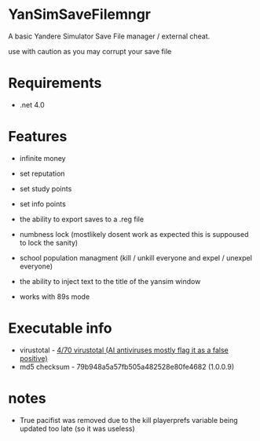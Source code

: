 # YanSimSaveFilemngr
A basic Yandere Simulator Save File manager / external cheat.

use with caution as you may corrupt your save file

# Requirements 
* .net 4.0

# Features

* infinite money
* set reputation
* set study points
* set info points
* the ability to export saves to a .reg file
* numbness lock (mostlikely dosent work as expected this is suppoused to lock the sanity)
* school population managment (kill / unkill everyone and expel / unexpel everyone)
* the ability to inject text to the title of the yansim window

* works with 89s mode

# Executable info

* virustotal - <a href="https://www.virustotal.com/gui/file/d23bcf20710c2b894fd34d7e94388b6e4e87f403c36c7c8d0bef82ac9297c9d0">4/70 virustotal (AI antiviruses mostly flag it as a false positive)</a>
* md5 checksum - 79b948a5a57fb505a482528e80fe4682 (1.0.0.9)

# notes

* True pacifist was removed due to the kill playerprefs variable being updated too late (so it was useless)
